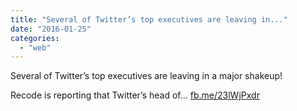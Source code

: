 ```yaml
---
title: "Several of Twitter’s top executives are leaving in..."
date: "2016-01-25"
categories: 
  - "web"
---
```


Several of Twitter’s top executives are leaving in a major shakeup!

Recode is reporting that Twitter’s head of... [fb.me/23lWjPxdr](http://fb.me/23lWjPxdr)

